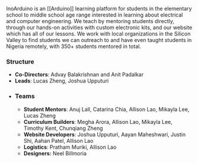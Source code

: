  InoArduino is an [[Arduino]] learning platform for students in the elementary school to middle school age range interested in learning about electrical and computer engineering. We teach by mentoring students directly, through our hands-on activities with custom electronic kits, and our website which has all of our lessons. We work with local organizations in the Silicon Valley to find students we can outreach to and have even taught students in Nigeria remotely, with 350+ students mentored in total.

### Structure
-   **Co-Directors**: Advay Balakrishnan and Anit Padalkar  
-   **Leads**: Lucas Zheng, Joshua Upputuri
- ### Teams
	- **Student Mentors**: Anuj Lall, Catarina Chia, Allison Lao, Mikayla Lee, Lucas Zheng
	- **Curriculum Builders**: Megha Arora, Allison Lao, Mikayla Lee, Timothy Kent, Chunqiang Zheng
	- **Website Developers**: Joshua Upputuri, Aayan Maheshwari, Justin Shi, Aahan Patel, Allison Lao
	- **Logistics**: Pratham Muriki, Allison Lao 
	- **Designers:** Neel Billmoria